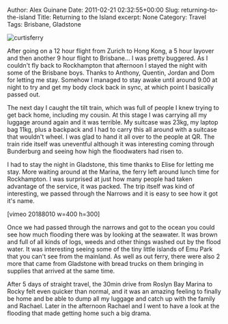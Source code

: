Author: Alex Guinane
Date: 2011-02-21 02:32:55+00:00
Slug: returning-to-the-island
Title: Returning to the Island
excerpt: None
Category: Travel
Tags: Brisbane, Gladstone

![curtisferry](/images/2011/2011-02-21-returning-to-the-island/curtisferry.jpg)

After going on a 12 hour flight from Zurich to Hong Kong, a 5 hour layover and then another 9 hour flight to Brisbane... I was pretty buggered. As I couldn't fly back to Rockhampton that afternoon I stayed the night with some of the Brisbane boys. Thanks to Anthony, Quentin, Jordan and Dom for letting me stay. Somehow I managed to stay awake until around 9.00 at night to try and get my body clock back in sync, at which point I basically passed out.

The next day I caught the tilt train, which was full of people I knew trying to get back home, including my cousin. At this stage I was carrying all my luggage around again and it was terrible. My suitcase was 23kg, my laptop bag 11kg, plus a backpack and I had to carry this all around with a suitcase that wouldn't wheel. I was glad to hand it all over to the people at QR. The train ride itself was uneventful although it was interesting coming through Bunderburg and seeing how high the floodwaters had risen to.

I had to stay the night in Gladstone, this time thanks to Elise for letting me stay. More waiting around at the Marina, the ferry left around lunch time for Rockhampton. I was surprised at just how many people had taken advantage of the service, it was packed. The trip itself was kind of interesting, we passed through the Narrows and it is easy to see how it got it's name.

[vimeo 20188010 w=400 h=300]

Once we had passed through the narrows and got to the ocean you could see how much flooding there was by looking at the seawater. It was brown and full of all kinds of logs, weeds and other things washed out by the flood water. It was interesting seeing some of the tiny little islands of Emu Park that you can't see from the mainland. As well as out ferry, there were also 2 more that came from Gladstone with bread trucks on them bringing in supplies that arrived at the same time.

After 5 days of straight travel, the 30min drive from Roslyn Bay Marina to Rocky felt even quicker than normal, and it was an amazing feeling to finally be home and be able to dump all my luggage and catch up with the family and Rachael. Later in the afternoon Rachael and I went to have a look at the flooding that made getting home such a big drama.
